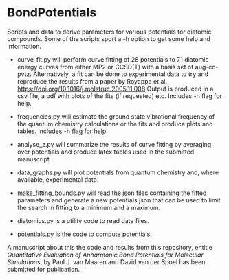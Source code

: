 BondPotentials
==============

Scripts and data to derive parameters for various potentials for diatomic compounds. Some of the scripts sport a -h option to get some help and information.

+ curve_fit.py will perform curve fitting of 28 potentials to 71 diatomic energy curves from either MP2 or CCSD(T) with a basis set of aug-cc-pvtz. Alternatively, a fit can be done to experimental data to try and reproduce the results from a paper by Royappa et al. https://doi.org/10.1016/j.molstruc.2005.11.008
Output is produced in a csv file, a pdf with plots of the fits (if requested) etc. Includes -h flag for help.

+ frequencies.py will estimate the ground state vibrational frequency of the quantum chemistry calculations or the fits and produce plots and tables. Includes -h flag for help.

+ analyse_z.py will summarize the results of curve fitting by averaging over potentials and produce latex tables used in the submitted manuscript.

+ data_graphs.py will plot potentials from quantum chemistry and, where available, experimental data.

+ make_fitting_bounds.py will read the json files containing the fitted parameters and generate a new potentials.json that can be used to limit the search in fitting to a minimum and a maximum.

+ diatomics.py is a utility code to read data files.

+ potentials.py is the code to compute potentials.

A manuscript about this the code and results from this repository, entitle *Quantitative Evaluation of Anharmonic Bond Potentials for Molecular Simulations*, by Paul J. van Maaren and David van der Spoel has been submitted for publication.
